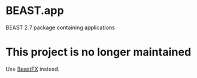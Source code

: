 # BEAST.app
BEAST 2.7 package containing applications


# This project is no longer maintained

Use [BeastFX](https://github.com/CompEvol/BeastFX) instead.
